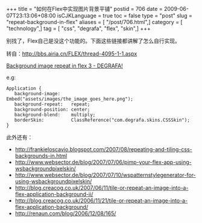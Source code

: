 +++
title = "如何在Flex中实现图片背景平铺"
postid = 706
date = 2009-06-07T23:13:06+08:00
isCJKLanguage = true
toc = false
type = "post"
slug = "repeat-background-in-flex"
aliases = [ "/post/706.html",]
category = [ "technology",]
tag = [ "css", "degrafa", "flex", "skin",]
+++


别找了，Flex自己是没这个功能的。下面这些链接都讲解了怎么自行实现。  

转自：<http://bbs.airia.cn/FLEX/thread-4095-1-1.aspx>

[Background image repeat in flex 3 - DEGRAFA!](http://bjw.co.nz/developer/flex/83-background-image-repeat-in-flex-3)

e.g:

```
Application {
   background-image:    Embed("assets/images/the_image_goes_here.png");
   background-repeat:   repeat;
   background-position: center;
   background-blend:    multiply;
   borderSkin:          ClassReference("com.degrafa.skins.CSSSkin");
} 
```

此外还有：  
<!--more-->

-   <http://frankieloscavio.blogspot.com/2007/08/repeating-and-tiling-css-backgrounds-in.html>
-   <http://www.websector.de/blog/2007/07/06/pimp-your-flex-app-using-wsbackgroundpixelskin/>
-   <http://www.websector.de/blog/2007/07/10/wspatternstylegenerator-for-using-wsbackgroundpixelskin/>
-   <http://blog.creacog.co.uk/2007/06/11/tile-or-repeat-an-image-into-a-flex-application-background-ii/>
-   <http://blog.creacog.co.uk/2006/11/21/tile-or-repeat-an-image-into-a-flex-application-background/>
-   <http://renaun.com/blog/2006/12/08/165/>

